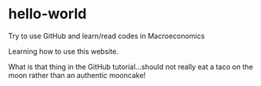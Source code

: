 # hello-world
Try to use GitHub and learn/read codes in Macroeconomics

Learning how to use this website.

What is that thing in the GitHub tutorial...should not really eat a taco on the moon rather than an authentic mooncake!
